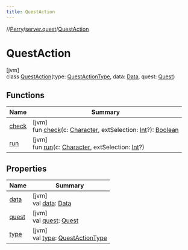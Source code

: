 ```yaml
---
title: QuestAction
---
```

//[Perry](../../../index.html)/[server.quest](../index.html)/[QuestAction](index.html)



# QuestAction



[jvm]\
class [QuestAction](index.html)(type: [QuestActionType](../-quest-action-type/index.html), data: [Data](../../provider/-data/index.html), quest: [Quest](../-quest/index.html))



## Functions


| Name | Summary |
|---|---|
| [check](check.html) | [jvm]<br>fun [check](check.html)(c: [Character](../../client/-character/index.html), extSelection: [Int](https://kotlinlang.org/api/latest/jvm/stdlib/kotlin/-int/index.html)?): [Boolean](https://kotlinlang.org/api/latest/jvm/stdlib/kotlin/-boolean/index.html) |
| [run](run.html) | [jvm]<br>fun [run](run.html)(c: [Character](../../client/-character/index.html), extSelection: [Int](https://kotlinlang.org/api/latest/jvm/stdlib/kotlin/-int/index.html)?) |


## Properties


| Name | Summary |
|---|---|
| [data](data.html) | [jvm]<br>val [data](data.html): [Data](../../provider/-data/index.html) |
| [quest](quest.html) | [jvm]<br>val [quest](quest.html): [Quest](../-quest/index.html) |
| [type](type.html) | [jvm]<br>val [type](type.html): [QuestActionType](../-quest-action-type/index.html) |

